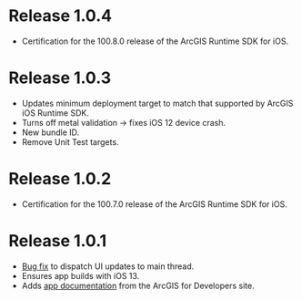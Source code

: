 # Release 1.0.4

* Certification for the 100.8.0 release of the ArcGIS Runtime SDK for iOS.

# Release 1.0.3

- Updates minimum deployment target to match that supported by ArcGIS iOS Runtime SDK.
- Turns off metal validation -> fixes iOS 12 device crash.
- New bundle ID.
- Remove Unit Test targets.

# Release 1.0.2

* Certification for the 100.7.0 release of the ArcGIS Runtime SDK for iOS.

# Release 1.0.1

* [Bug fix](https://github.com/Esri/maps-app-ios/issues/89) to dispatch UI updates to main thread.
* Ensures app builds with iOS 13.
* Adds [app documentation](/docs/index.md) from the ArcGIS for Developers site.
